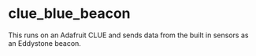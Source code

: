 # clue_blue_beacon
This runs on an Adafruit CLUE and sends data from the built in sensors as an Eddystone beacon.
